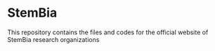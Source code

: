 # StemBia
This repository contains the files and codes for the official website of StemBia research organizations 
